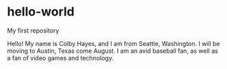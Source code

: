 # hello-world
My first repository

Hello! My name is Colby Hayes, and I am from Seattle, Washington. I will be moving to Austin, Texas come August. I am an avid baseball fan, as well as a fan of video games and technology. 
